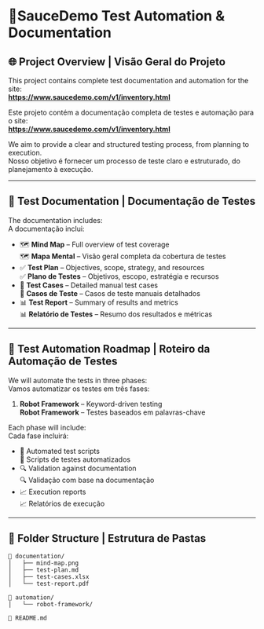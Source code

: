 # 🧪SauceDemo Test Automation & Documentation

## 🌐 Project Overview | Visão Geral do Projeto

This project contains complete test documentation and automation for the site:  
**https://www.saucedemo.com/v1/inventory.html**

Este projeto contém a documentação completa de testes e automação para o site:  
**https://www.saucedemo.com/v1/inventory.html**

We aim to provide a clear and structured testing process, from planning to execution.  
Nosso objetivo é fornecer um processo de teste claro e estruturado, do planejamento à execução.

---

## 🧠 Test Documentation | Documentação de Testes

The documentation includes:  
A documentação inclui:

- 🗺️ **Mind Map** – Full overview of test coverage  
  🗺️ **Mapa Mental** – Visão geral completa da cobertura de testes  
- ✅ **Test Plan** – Objectives, scope, strategy, and resources  
  ✅ **Plano de Testes** – Objetivos, escopo, estratégia e recursos  
- 🧾 **Test Cases** – Detailed manual test cases  
  🧾 **Casos de Teste** – Casos de teste manuais detalhados  
- 📊 **Test Report** – Summary of results and metrics  
  📊 **Relatório de Testes** – Resumo dos resultados e métricas

---

## 🤖 Test Automation Roadmap | Roteiro da Automação de Testes

We will automate the tests in three phases:  
Vamos automatizar os testes em três fases:

1. **Robot Framework** – Keyword-driven testing  
   **Robot Framework** – Testes baseados em palavras-chave

Each phase will include:  
Cada fase incluirá:

- 🧪 Automated test scripts  
  🧪 Scripts de testes automatizados  
- 🔍 Validation against documentation  
  🔍 Validação com base na documentação  
- 📈 Execution reports  
  📈 Relatórios de execução

---

## 📁 Folder Structure | Estrutura de Pastas

```plaintext
📂 documentation/
│   ├── mind-map.png
│   ├── test-plan.md
│   ├── test-cases.xlsx
│   └── test-report.pdf

📂 automation/
│   └── robot-framework/

📄 README.md
